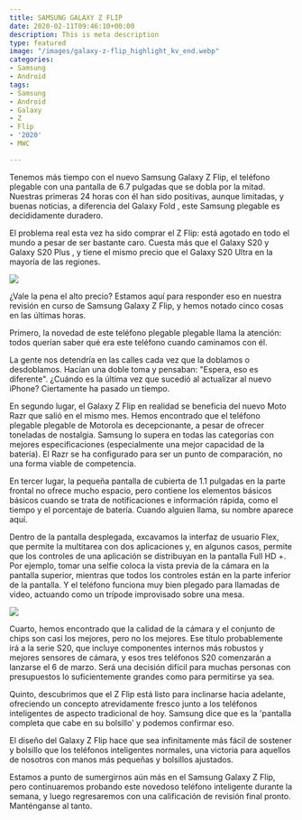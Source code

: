 ```yaml
---
title: SAMSUNG GALAXY Z FLIP
date: 2020-02-11T09:46:10+00:00
description: This is meta description
type: featured
image: "/images/galaxy-z-flip_highlight_kv_end.webp"
categories:
- Samsung
- Android
tags:
- Samsung
- Android
- Galaxy
- Z
- Flip
- '2020'
- MWC

---
```

Tenemos más tiempo con el nuevo Samsung Galaxy Z Flip, el teléfono plegable con una pantalla de 6.7 pulgadas que se dobla por la mitad. Nuestras primeras 24 horas con él han sido positivas, aunque limitadas, y buenas noticias, a diferencia del Galaxy Fold , este Samsung plegable es decididamente duradero.

El problema real esta vez ha sido comprar el Z Flip: está agotado en todo el mundo a pesar de ser bastante caro. Cuesta más que el Galaxy S20 y Galaxy S20 Plus , y tiene el mismo precio que el Galaxy S20 Ultra en la mayoría de las regiones.

![](/images/cl-galaxy-z-flip-sm-f700-sm-f700fzkdcho-frontmirrorblack-thumb-207959832.webp)

¿Vale la pena el alto precio? Estamos aquí para responder eso en nuestra revisión en curso de Samsung Galaxy Z Flip, y hemos notado cinco cosas en las últimas horas.

Primero, la novedad de este teléfono plegable plegable llama la atención: todos querían saber qué era este teléfono cuando caminamos con él. 

La gente nos detendría en las calles cada vez que la doblamos o desdoblamos. Hacían una doble toma y pensaban: "Espera, eso es diferente". ¿Cuándo es la última vez que sucedió al actualizar al nuevo iPhone? Ciertamente ha pasado un tiempo.

En segundo lugar, el Galaxy Z Flip en realidad se beneficia del nuevo Moto Razr que salió en el mismo mes. Hemos encontrado que el teléfono plegable plegable de Motorola es decepcionante, a pesar de ofrecer toneladas de nostalgia. Samsung lo supera en todas las categorías con mejores especificaciones (especialmente una mejor capacidad de la batería). El Razr se ha configurado para ser un punto de comparación, no una forma viable de competencia.

En tercer lugar, la pequeña pantalla de cubierta de 1.1 pulgadas en la parte frontal no ofrece mucho espacio, pero contiene los elementos básicos básicos cuando se trata de notificaciones e información rápida, como el tiempo y el porcentaje de batería. Cuando alguien llama, su nombre aparece aquí.

Dentro de la pantalla desplegada, excavamos la interfaz de usuario Flex, que permite la multitarea con dos aplicaciones y, en algunos casos, permite que los controles de una aplicación se distribuyan en la pantalla Full HD +. Por ejemplo, tomar una selfie coloca la vista previa de la cámara en la pantalla superior, mientras que todos los controles están en la parte inferior de la pantalla. Y el teléfono funciona muy bien plegado para llamadas de video, actuando como un trípode improvisado sobre una mesa.

![](https://images.samsung.com/es/smartphones/galaxy-z-flip/buy/carousel/mobile/black-purple/3-Bloom-Purple-Gallery-img.jpg)

Cuarto, hemos encontrado que la calidad de la cámara y el conjunto de chips son casi los mejores, pero no los mejores. Ese título probablemente irá a la serie S20, que incluye componentes internos más robustos y mejores sensores de cámara, y esos tres teléfonos S20 comenzarán a lanzarse el 6 de marzo. Será una decisión difícil para muchas personas con presupuestos lo suficientemente grandes como para permitirse ya sea.

Quinto, descubrimos que el Z Flip está listo para inclinarse hacia adelante, ofreciendo un concepto atrevidamente fresco junto a los teléfonos inteligentes de aspecto tradicional de hoy. Samsung dice que es la 'pantalla completa que cabe en su bolsillo' y podemos confirmar eso.

El diseño del Galaxy Z Flip hace que sea infinitamente más fácil de sostener y bolsillo que los teléfonos inteligentes normales, una victoria para aquellos de nosotros con manos más pequeñas y bolsillos ajustados.

Estamos a punto de sumergirnos aún más en el Samsung Galaxy Z Flip, pero continuaremos probando este novedoso teléfono inteligente durante la semana, y luego regresaremos con una calificación de revisión final pronto. Manténganse al tanto.